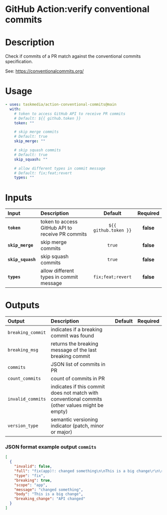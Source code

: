 <!-- start title -->

# GitHub Action:verify conventional commits

<!-- end title -->

# Description

<!-- start description -->

Check if commits of a PR match against the conventional commits specification.

See: https://conventionalcommits.org/

<!-- end description -->

# Usage

<!-- start usage -->

```yaml
- uses: taskmedia/action-conventional-commits@main
  with:
    # token to access GitHub API to receive PR commits
    # Default: ${{ github.token }}
    token: ""

    # skip merge commits
    # Default: true
    skip_merge: ""

    # skip squash commits
    # Default: true
    skip_squash: ""

    # allow different types in commit message
    # Default: fix;feat;revert
    types: ""
```

<!-- end usage -->

# Inputs

<!-- start inputs -->

| **Input**         | **Description**                                  |      **Default**      | **Required** |
| :---------------- | :----------------------------------------------- | :-------------------: | :----------: |
| **`token`**       | token to access GitHub API to receive PR commits | `${{ github.token }}` |  **false**   |
| **`skip_merge`**  | skip merge commits                               |        `true`         |  **false**   |
| **`skip_squash`** | skip squash commits                              |        `true`         |  **false**   |
| **`types`**       | allow different types in commit message          |   `fix;feat;revert`   |  **false**   |

<!-- end inputs -->

# Outputs

<!-- start outputs -->

| **Output**        | **Description**                                                                                 | **Default** | **Required** |
| :---------------- | :---------------------------------------------------------------------------------------------- | ----------- | ------------ |
| `breaking_commit` | indicates if a breaking commit was found                                                        |             |              |
| `breaking_msg`    | returns the breaking message of the last breaking commit                                        |             |              |
| `commits`         | JSON list of commits in PR                                                                      |             |              |
| `count_commits`   | count of commits in PR                                                                          |             |              |
| `invalid_commits` | indicates if this commit does not match with conventional commits (other values might be empty) |             |              |
| `version_type`    | semantic versioning indicator (patch, minor or major)                                           |             |              |

<!-- end outputs -->

### JSON format example output `commits`

```json
[
  {
    "invalid": false,
    "full": "fix(app)!: changed something\n\nThis is a big change\r\n\r\nBREAKING CHANGE: API changed",
    "type": "fix",
    "breaking": true,
    "scope": "app",
    "message": "changed something",
    "body": "This is a big change",
    "breaking_change": "API changed"
  }
]
```
